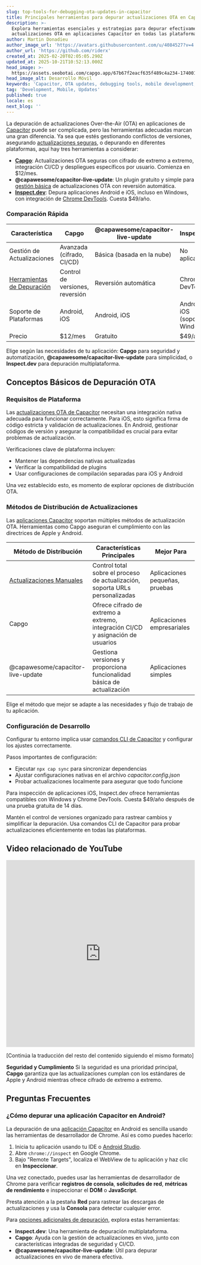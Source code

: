 ```yaml
---
slug: top-tools-for-debugging-ota-updates-in-capacitor
title: Principales herramientas para depurar actualizaciones OTA en Capacitor
description: >-
  Explora herramientas esenciales y estrategias para depurar efectivamente
  actualizaciones OTA en aplicaciones Capacitor en todas las plataformas.
author: Martin Donadieu
author_image_url: 'https://avatars.githubusercontent.com/u/4084527?v=4'
author_url: 'https://github.com/riderx'
created_at: 2025-02-20T02:05:05.290Z
updated_at: 2025-10-21T10:52:13.000Z
head_image: >-
  https://assets.seobotai.com/capgo.app/67b67f2eacf635f489c4a234-1740017141105.jpg
head_image_alt: Desarrollo Móvil
keywords: 'Capacitor, OTA updates, debugging tools, mobile development, app updates'
tag: 'Development, Mobile, Updates'
published: true
locale: es
next_blog: ''
---
```

La depuración de actualizaciones Over-the-Air (OTA) en aplicaciones de [Capacitor](https://capacitorjs.com/) puede ser complicada, pero las herramientas adecuadas marcan una gran diferencia. Ya sea que estés gestionando conflictos de versiones, asegurando [actualizaciones seguras](https://capgo.app/docs/live-updates/update-behavior/), o depurando en diferentes plataformas, aquí hay tres herramientas a considerar:

-   **[Capgo](https://capgo.app/)**: Actualizaciones OTA seguras con cifrado de extremo a extremo, integración CI/CD y despliegues específicos por usuario. Comienza en $12/mes.
-   **@capawesome/capacitor-live-update**: Un plugin gratuito y simple para [gestión básica](https://capgo.app/docs/plugin/cloud-mode/manual-update/) de actualizaciones OTA con reversión automática.
-   **[Inspect.dev](https://inspect.dev/)**: Depura aplicaciones Android e iOS, incluso en Windows, con integración de [Chrome DevTools](https://developer.chrome.com/docs/devtools). Cuesta $49/año.

### Comparación Rápida

| Característica | Capgo | @capawesome/capacitor-live-update | Inspect.dev |
| --- | --- | --- | --- |
| Gestión de Actualizaciones | Avanzada (cifrado, CI/CD) | Básica (basada en la nube) | No aplicable |
| [Herramientas de Depuración](https://capgo.app/docs/plugin/debugging/) | Control de versiones, reversión | Reversión automática | Chrome DevTools |
| Soporte de Plataformas | Android, iOS | Android, iOS | Android, iOS (soporte Windows) |
| Precio | $12/mes | Gratuito | $49/año |

Elige según las necesidades de tu aplicación: **Capgo** para seguridad y automatización, **@capawesome/capacitor-live-update** para simplicidad, o **Inspect.dev** para depuración multiplataforma.

## Conceptos Básicos de Depuración OTA

### Requisitos de Plataforma

Las [actualizaciones OTA de Capacitor](https://capgo.app/ja/) necesitan una integración nativa adecuada para funcionar correctamente. Para iOS, esto significa firma de código estricta y validación de actualizaciones. En Android, gestionar códigos de versión y asegurar la compatibilidad es crucial para evitar problemas de actualización.

Verificaciones clave de plataforma incluyen:

-   Mantener las dependencias nativas actualizadas
-   Verificar la compatibilidad de plugins
-   Usar configuraciones de compilación separadas para iOS y Android

Una vez establecido esto, es momento de explorar opciones de distribución OTA.

### Métodos de Distribución de Actualizaciones

Las [aplicaciones Capacitor](https://capgo.app/blog/capacitor-comprehensive-guide/) soportan múltiples métodos de actualización OTA. Herramientas como Capgo aseguran el cumplimiento con las directrices de Apple y Android.

| Método de Distribución | Características Principales | Mejor Para |
| --- | --- | --- |
| [Actualizaciones Manuales](https://capgo.app/docs/plugin/cloud-mode/manual-update/) | Control total sobre el proceso de actualización, soporta URLs personalizadas | Aplicaciones pequeñas, pruebas |
| Capgo | Ofrece cifrado de extremo a extremo, integración CI/CD y asignación de usuarios | Aplicaciones empresariales |
| @capawesome/capacitor-live-update | Gestiona versiones y proporciona funcionalidad básica de actualización | Aplicaciones simples |

Elige el método que mejor se adapte a las necesidades y flujo de trabajo de tu aplicación.

### Configuración de Desarrollo

Configurar tu entorno implica usar [comandos CLI de Capacitor](https://capgo.app/docs/cli/commands/) y configurar los ajustes correctamente.

Pasos importantes de configuración:

-   Ejecutar `npx cap sync` para sincronizar dependencias
-   Ajustar configuraciones nativas en el archivo _capacitor.config.json_
-   Probar actualizaciones localmente para asegurar que todo funcione

Para inspección de aplicaciones iOS, Inspect.dev ofrece herramientas compatibles con Windows y Chrome DevTools. Cuesta $49/año después de una prueba gratuita de 14 días.

Mantén el control de versiones organizado para rastrear cambios y simplificar la depuración. Usa comandos CLI de Capacitor para probar actualizaciones eficientemente en todas las plataformas.

## Video relacionado de YouTube

<iframe src="https://www.youtube.com/embed/HmXM5t8DIPA" aria-label="YouTube video player" frameborder="0" allow="accelerometer; autoplay; clipboard-write; encrypted-media; gyroscope; picture-in-picture; web-share" referrerpolicy="strict-origin-when-cross-origin" style="width: 100%; height: 500px;" allowfullscreen></iframe>

[Continúa la traducción del resto del contenido siguiendo el mismo formato]

**Seguridad y Cumplimiento**
Si la seguridad es una prioridad principal, **Capgo** garantiza que las actualizaciones cumplan con los estándares de Apple y Android mientras ofrece cifrado de extremo a extremo.

## Preguntas Frecuentes

### ¿Cómo depurar una aplicación Capacitor en Android?

La depuración de una [aplicación Capacitor](https://capgo.app/plugins/ivs-player/) en Android es sencilla usando las herramientas de desarrollador de Chrome. Así es como puedes hacerlo:

1. Inicia tu aplicación usando tu IDE o [Android Studio](https://developer.android.com/studio).
2. Abre `chrome://inspect` en Google Chrome.
3. Bajo "Remote Targets", localiza el WebView de tu aplicación y haz clic en **Inspeccionar**.

Una vez conectado, puedes usar las herramientas de desarrollador de Chrome para verificar **registros de consola**, **solicitudes de red**, **métricas de rendimiento** e inspeccionar el **DOM** o **JavaScript**.

Presta atención a la pestaña **Red** para rastrear las descargas de actualizaciones y usa la **Consola** para detectar cualquier error.

Para [opciones adicionales de depuración](https://capgo.app/docs/plugin/debugging/), explora estas herramientas:

- **Inspect.dev**: Una herramienta de depuración multiplataforma.
- **Capgo**: Ayuda con la gestión de actualizaciones en vivo, junto con características integradas de seguridad y CI/CD.
- **@capawesome/capacitor-live-update**: Útil para depurar actualizaciones en vivo de manera efectiva.

